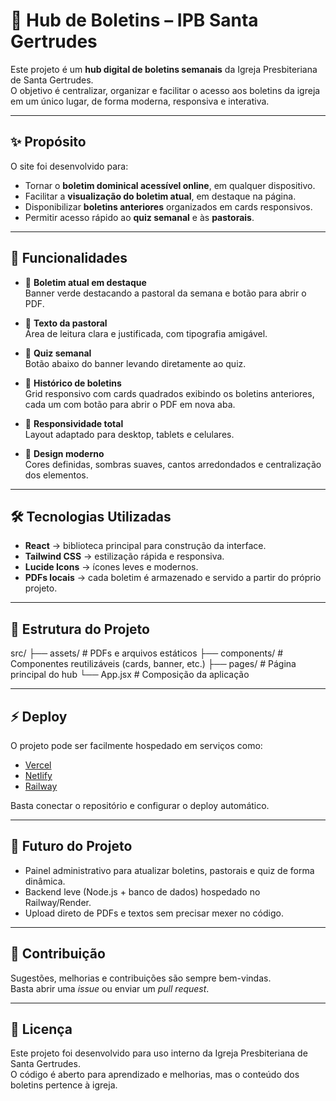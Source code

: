 # 📖 Hub de Boletins – IPB Santa Gertrudes

Este projeto é um **hub digital de boletins semanais** da Igreja Presbiteriana de Santa Gertrudes.  
O objetivo é centralizar, organizar e facilitar o acesso aos boletins da igreja em um único lugar, de forma moderna, responsiva e interativa.

---

## ✨ Propósito
O site foi desenvolvido para:
- Tornar o **boletim dominical acessível online**, em qualquer dispositivo.
- Facilitar a **visualização do boletim atual**, em destaque na página.
- Disponibilizar **boletins anteriores** organizados em cards responsivos.
- Permitir acesso rápido ao **quiz semanal** e às **pastorais**.

---

## 🚀 Funcionalidades
- 📌 **Boletim atual em destaque**  
  Banner verde destacando a pastoral da semana e botão para abrir o PDF.

- 📝 **Texto da pastoral**  
  Área de leitura clara e justificada, com tipografia amigável.

- 🎯 **Quiz semanal**  
  Botão abaixo do banner levando diretamente ao quiz.

- 📂 **Histórico de boletins**  
  Grid responsivo com cards quadrados exibindo os boletins anteriores, cada um com botão para abrir o PDF em nova aba.

- 📱 **Responsividade total**  
  Layout adaptado para desktop, tablets e celulares.

- 🎨 **Design moderno**  
  Cores definidas, sombras suaves, cantos arredondados e centralização dos elementos.

---

## 🛠️ Tecnologias Utilizadas
- **React** → biblioteca principal para construção da interface.  
- **Tailwind CSS** → estilização rápida e responsiva.  
- **Lucide Icons** → ícones leves e modernos.  
- **PDFs locais** → cada boletim é armazenado e servido a partir do próprio projeto.  

---

## 📂 Estrutura do Projeto
src/
├── assets/ # PDFs e arquivos estáticos
├── components/ # Componentes reutilizáveis (cards, banner, etc.)
├── pages/ # Página principal do hub
└── App.jsx # Composição da aplicação 

---

## ⚡ Deploy
O projeto pode ser facilmente hospedado em serviços como:
- [Vercel](https://vercel.com/)
- [Netlify](https://www.netlify.com/)
- [Railway](https://railway.app/)

Basta conectar o repositório e configurar o deploy automático.

---

## 🔮 Futuro do Projeto
- Painel administrativo para atualizar boletins, pastorais e quiz de forma dinâmica.  
- Backend leve (Node.js + banco de dados) hospedado no Railway/Render.  
- Upload direto de PDFs e textos sem precisar mexer no código.  

---

## 🤝 Contribuição
Sugestões, melhorias e contribuições são sempre bem-vindas.  
Basta abrir uma *issue* ou enviar um *pull request*.  

---

## 📌 Licença
Este projeto foi desenvolvido para uso interno da Igreja Presbiteriana de Santa Gertrudes.  
O código é aberto para aprendizado e melhorias, mas o conteúdo dos boletins pertence à igreja.
